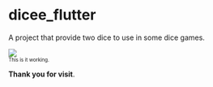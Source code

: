 # dicee_flutter

A project that provide two dice to use in some dice games.

![](https://media.giphy.com/media/LRwlvLiYGKwCe3jiFs/giphy.gif)  
<sub><sup>This is it working.</sup></sub>

**Thank you for visit**.
